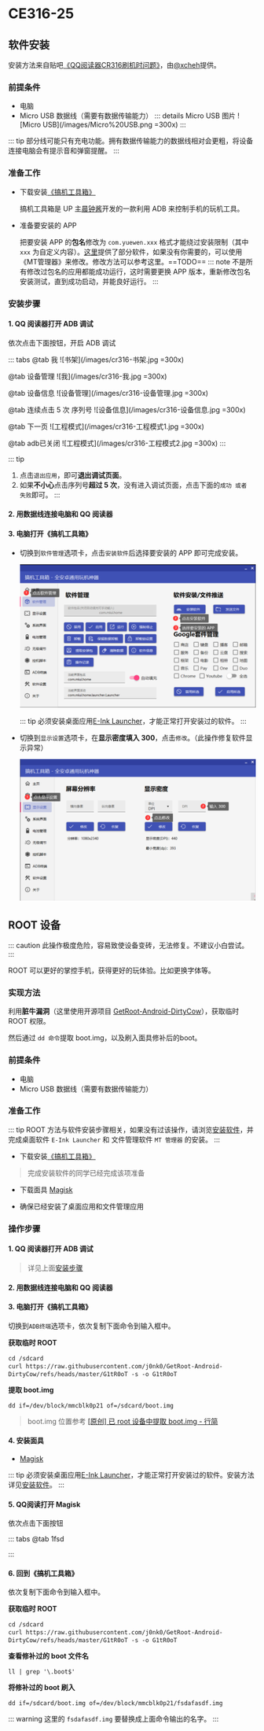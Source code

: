 # CE316-25

## 软件安装

安装方法来自贴吧[《QQ阅读器CR316刷机时问题》](https://tieba.baidu.com/p/8442910794?frwh=index)，由[@xcheh](https://tieba.baidu.com/home/main?id=tb.1.b3c6ed7c.AhUqQDa3NxJvXevEHdD8nw?t=1717596220&fr=pb)提供。

### 前提条件

- 电脑
- Micro USB 数据线（需要有数据传输能力）
    ::: details Micro USB 图片
    ![Micro USB](/images/Micro%20USB.png =300x)
    :::

::: tip
部分线可能只有充电功能。拥有数据传输能力的数据线相对会更粗，将设备连接电脑会有提示音和弹窗提醒。
:::


### 准备工作

- 下载安装[《搞机工具箱》](https://jamcz.com/gjgjx/)

    搞机工具箱是 UP 主[晨钟酱](https://space.bilibili.com/251013709)开发的一款利用 ADB 来控制手机的玩机工具。

- 准备要安装的 APP

    把要安装 APP 的**包名**修改为 `com.yuewen.xxx` 格式才能绕过安装限制（其中 `xxx` 为自定义内容）。[这里](app.md#cr316-专用)提供了部分软件，如果没有你需要的，可以使用《MT管理器》来修改。修改方法可以参考这里。==TODO==
    ::: note
    不是所有修改过包名的应用都能成功运行，这时需要更换 APP 版本，重新修改包名安装测试，直到成功启动，并能良好运行。
    :::

### 安装步骤

#### 1. QQ 阅读器打开 ADB 调试

依次点击下面按钮，开启 ADB 调试

::: tabs
@tab 我
![书架](/images/cr316-书架.jpg =300x)

@tab 设备管理
![我](/images/cr316-我.jpg =300x)

@tab 设备信息
![设备管理](/images/cr316-设备管理.jpg =300x)

@tab 连续点击 5 次 序列号
![设备信息](/images/cr316-设备信息.jpg =300x)

@tab 下一页
![工程模式](/images/cr316-工程模式1.jpg =300x)

@tab adb已关闭
![工程模式](/images/cr316-工程模式2.jpg =300x)
:::

::: tip
1. 点击`退出应用`，即可**退出调试页面**。
2. 如果**不小心**点击序列号**超过 5 次**，没有进入调试页面，点击下面的`成功 或者 失败`即可。
:::

#### 2. 用数据线连接电脑和 QQ 阅读器

#### 3. 电脑打开《搞机工具箱》

- 切换到`软件管理`选项卡，点击`安装软件`后选择要安装的 APP 即可完成安装。

    ![安装软件](/images/安装软件.png)

    ::: tip
    必须安装桌面应用[E-Ink Launcher](/vuepress/app/qq-read/EInkLauncher_clone.apk)，才能正常打开安装过的软件。
    :::
- 切换到`显示设置`选项卡，在**显示密度填入 300**，点击`修改`。（此操作修复软件显示异常）

    ![修改dpi](/images/修改dpi.png)


## ROOT 设备

::: caution
此操作极度危险，容易致使设备变砖，无法修复。不建议小白尝试。
:::

ROOT 可以更好的掌控手机，获得更好的玩体验。比如更换字体等。

### 实现方法

利用**脏牛漏洞**（这里使用开源项目 [GetRoot-Android-DirtyCow](https://github.com/j0nk0/GetRoot-Android-DirtyCow)），获取临时 ROOT 权限。

然后通过 `dd 命令`提取 boot.img，以及刷入面具修补后的boot。

### 前提条件

- 电脑
- Micro USB 数据线（需要有数据传输能力）

### 准备工作

::: tip
ROOT 方法与软件安装步骤相关，如果没有过该操作，请浏览[安装软件](#软件安装)，并完成桌面软件 `E-Ink Launcher` 和 文件管理软件 `MT 管理器` 的安装。
:::

- 下载安装[《搞机工具箱》](https://jamcz.com/gjgjx/)
> 完成安装软件的同学已经完成该项准备

- 下载面具 [Magisk]()

- 确保已经安装了桌面应用和文件管理应用

### 操作步骤

#### 1. QQ 阅读器打开 ADB 调试

> 详见上面[安装步骤](#_1-qq-阅读器打开-adb-调试)

#### 2. 用数据线连接电脑和 QQ 阅读器

#### 3. 电脑打开《搞机工具箱》

切换到`ADB终端`选项卡，依次复制下面命令到输入框中。

**获取临时 ROOT**
```shell
cd /sdcard
curl https://raw.githubusercontent.com/j0nk0/GetRoot-Android-DirtyCow/refs/heads/master/G1tR0oT -s -o G1tR0oT
```

**提取 boot.img**
```shell
dd if=/dev/block/mmcblk0p21 of=/sdcard/boot.img
```
> boot.img 位置参考 [\[原创\] 已 root 设备中提取 boot.img - 行简](https://bbs.kanxue.com/thread-277700-1.htm)

#### 4. 安装面具

- [Magisk]()

::: tip
必须安装桌面应用[E-Ink Launcher](/vuepress/app/qq-read/EInkLauncher_clone.apk)，才能正常打开安装过的软件。安装方法详见[安装软件](#软件安装)。
:::

#### 5. QQ阅读打开 Magisk

依次点击下面按钮

::: tabs
@tab 1fsd

:::

#### 6. 回到《搞机工具箱》

依次复制下面命令到输入框中。

**获取临时 ROOT**
```shell
cd /sdcard
curl https://raw.githubusercontent.com/j0nk0/GetRoot-Android-DirtyCow/refs/heads/master/G1tR0oT -s -o G1tR0oT
```
**查看修补过的 boot 文件名**
```shell
ll | grep '\.boot$'
```
**将修补过的 boot 刷入**
```shell
dd if=/sdcard/boot.img of=/dev/block/mmcblk0p21/fsdafasdf.img
```
::: warning
这里的 `fsdafasdf.img` 要替换成上面命令输出的名字。
:::